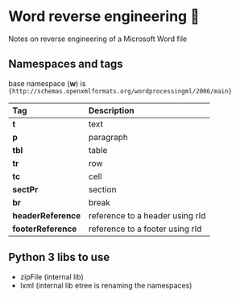 # Word reverse engineering 📝
Notes on reverse engineering of a Microsoft Word file

## Namespaces and tags

base namespace (**w**) is ` {http://schemas.openxmlformats.org/wordprocessingml/2006/main}`

| Tag |  Description                |
| :-------- |  :------------------------- |
| **t**  |  text |
| **p**  |  paragraph |
| **tbl**  |  table |
| **tr**  | row |
| **tc**  |  cell |
|  **sectPr**  | section |
|  **br**  | break |
|  **headerReference**  | reference to a header using rId |
|  **footerReference**  | reference to a footer using rId |

## Python 3 libs to use
- zipFile (internal lib)
- lxml (internal lib etree is renaming the namespaces)
